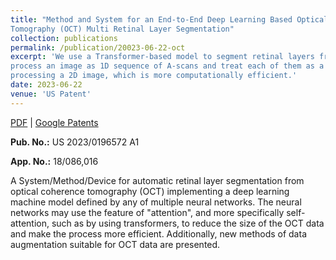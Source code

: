 ```yaml
---
title: "Method and System for an End-to-End Deep Learning Based Optical Coherence 
Tomography (OCT) Multi Retinal Layer Segmentation"
collection: publications
permalink: /publication/20023-06-22-oct
excerpt: 'We use a Transformer-based model to segment retinal layers from OCT scans. We 
process an image as 1D sequence of A-scans and treat each of them as a token, instead of
processing a 2D image, which is more computationally efficient.'
date: 2023-06-22
venue: 'US Patent'
---
```

[PDF](https://rogeriojr.com/files/oct-patent.pdf) |
[Google Patents](https://patents.google.com/patent/US20230196572A1)

**Pub. No.:** US 2023/0196572 A1

**App. No.:** 18/086,016

A System/Method/Device for automatic retinal layer segmentation from optical coherence 
tomography (OCT) implementing a deep learning machine model defined by any of multiple 
neural networks. The neural networks may use the feature of "attention", and more 
specifically self-attention, such as by using transformers, to reduce the size of the 
OCT data and make the process more efficient. Additionally, new methods of data augmentation 
suitable for OCT data are presented.